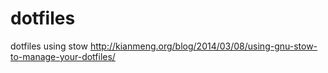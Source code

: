 dotfiles
========

dotfiles using stow
http://kianmeng.org/blog/2014/03/08/using-gnu-stow-to-manage-your-dotfiles/
